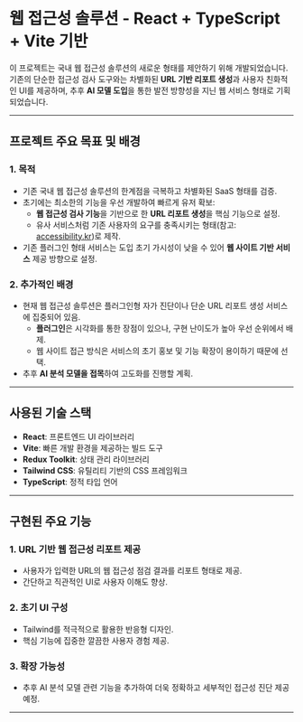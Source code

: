 # 웹 접근성 솔루션 - React + TypeScript + Vite 기반

이 프로젝트는 국내 웹 접근성 솔루션의 새로운 형태를 제안하기 위해 개발되었습니다. 기존의 단순한 접근성 검사 도구와는 차별화된 **URL 기반 리포트 생성**과 사용자 친화적인 UI를 제공하며, 추후 **AI 모델 도입**을 통한 발전 방향성을 지닌 웹 서비스 형태로 기획되었습니다.

---

## **프로젝트 주요 목표 및 배경**
### **1. 목적**
- 기존 국내 웹 접근성 솔루션의 한계점을 극복하고 차별화된 SaaS 형태를 검증.
- 초기에는 최소한의 기능을 우선 개발하여 빠르게 유저 확보:
    - **웹 접근성 검사 기능**을 기반으로 한 **URL 리포트 생성**을 핵심 기능으로 설정.
    - 유사 서비스처럼 기존 사용자의 요구를 충족시키는 형태(참고: [accessibility.kr](https://accessibility.kr/))로 제작.
- 기존 플러그인 형태 서비스는 도입 초기 가시성이 낮을 수 있어 **웹 사이트 기반 서비스** 제공 방향으로 설정.

### **2. 추가적인 배경**
- 현재 웹 접근성 솔루션은 플러그인형 자가 진단이나 단순 URL 리포트 생성 서비스에 집중되어 있음.
    - **플러그인**은 시각화를 통한 장점이 있으나, 구현 난이도가 높아 우선 순위에서 배제.
    - 웹 사이트 접근 방식은 서비스의 초기 홍보 및 기능 확장이 용이하기 때문에 선택.
- 추후 **AI 분석 모델을 접목**하여 고도화를 진행할 계획.

---

## **사용된 기술 스택**
- **React**: 프론트엔드 UI 라이브러리
- **Vite**: 빠른 개발 환경을 제공하는 빌드 도구
- **Redux Toolkit**: 상태 관리 라이브러리
- **Tailwind CSS**: 유틸리티 기반의 CSS 프레임워크
- **TypeScript**: 정적 타입 언어

---

## **구현된 주요 기능**
### **1. URL 기반 웹 접근성 리포트 제공**
- 사용자가 입력한 URL의 웹 접근성 점검 결과를 리포트 형태로 제공.
- 간단하고 직관적인 UI로 사용자 이해도 향상.

### **2. 초기 UI 구성**
- Tailwind를 적극적으로 활용한 반응형 디자인.
- 핵심 기능에 집중한 깔끔한 사용자 경험 제공.

### **3. 확장 가능성**
- 추후 AI 분석 모델 관련 기능을 추가하여 더욱 정확하고 세부적인 접근성 진단 제공 예정.

---
